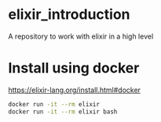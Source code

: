 # elixir_introduction
A repository to work with elixir in a high level

# Install using docker

https://elixir-lang.org/install.html#docker

```bash
docker run -it --rm elixir
docker run -it --rm elixir bash
```